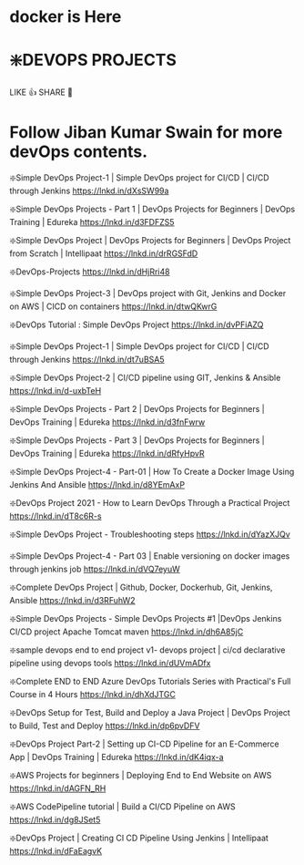 # docker is Here
# ❇️DEVOPS PROJECTS
LIKE 👍 SHARE 🤝

# Follow Jiban Kumar Swain for more devOps contents.


❇️Simple DevOps Project-1 | Simple DevOps project for CI/CD | CI/CD through Jenkins
https://lnkd.in/dXsSW99a  

❇️Simple DevOps Projects - Part 1 | DevOps Projects for Beginners | DevOps Training | Edureka
https://lnkd.in/d3FDFZS5

❇️Simple DevOps Project | DevOps Projects for Beginners | DevOps Project from Scratch | Intellipaat
https://lnkd.in/drRGSFdD

❇️DevOps-Projects
https://lnkd.in/dHjRri48

❇️Simple DevOps Project-3 | DevOps project with Git, Jenkins and Docker on AWS | CICD on containers
https://lnkd.in/dtwQKwrG

❇️DevOps Tutorial : Simple DevOps Project
https://lnkd.in/dvPFiAZQ

❇️Simple DevOps Project-1 | Simple DevOps project for CI/CD | CI/CD through Jenkins
https://lnkd.in/dt7uBSA5

❇️Simple DevOps Project-2 | CI/CD pipeline using GIT, Jenkins & Ansible
https://lnkd.in/d-uxbTeH

❇️Simple DevOps Projects - Part 2 | DevOps Projects for Beginners | DevOps Training | Edureka
https://lnkd.in/d3fnFwrw

❇️Simple DevOps Projects - Part 3 | DevOps Projects for Beginners | DevOps Training | Edureka
https://lnkd.in/dRfyHpvR

❇️Simple DevOps Project-4 - Part-01 | How To Create a Docker Image Using Jenkins And Ansible
https://lnkd.in/d8YEmAxP

❇️DevOps Project 2021 - How to Learn DevOps Through a Practical Project
https://lnkd.in/dT8c6R-s

❇️Simple DevOps Project - Troubleshooting steps
https://lnkd.in/dYazXJQv

❇️Simple DevOps Project-4 - Part 03 | Enable versioning on docker images through jenkins job
https://lnkd.in/dVQ7eyuW

❇️Complete DevOps Project | Github, Docker, Dockerhub, Git, Jenkins, Ansible
https://lnkd.in/d3RFuhW2

❇️Simple DevOps Projects - Simple DevOps Projects #1 |DevOps Jenkins CI/CD project Apache Tomcat maven
https://lnkd.in/dh6A85jC

❇️sample devops end to end project v1- devops project | ci/cd declarative pipeline using devops tools
https://lnkd.in/dUVmADfx

❇️Complete END to END Azure DevOps Tutorials Series with Practical's Full Course in 4 Hours
https://lnkd.in/dhXdJTGC

❇️DevOps Setup for Test, Build and Deploy a Java Project | DevOps Project to Build, Test and Deploy
https://lnkd.in/dp6pvDFV

❇️DevOps Project Part-2 | Setting up CI-CD Pipeline for an E-Commerce App | DevOps Training | Edureka
https://lnkd.in/dK4iqx-a

❇️AWS Projects for beginners | Deploying End to End Website on AWS
https://lnkd.in/dAGFN_RH

❇️AWS CodePipeline tutorial | Build a CI/CD Pipeline on AWS
https://lnkd.in/dg8JSet5

❇️DevOps Project | Creating CI CD Pipeline Using Jenkins | Intellipaat
https://lnkd.in/dFaEagvK
